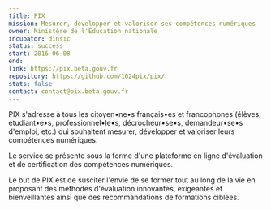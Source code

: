 ```yaml
---
title: PIX
mission: Mesurer, développer et valoriser ses compétences numériques
owner: Ministère de l'Éducation nationale
incubator: dinsic
status: success
start: 2016-06-08
end:
link: https://pix.beta.gouv.fr
repository: https://github.com/1024pix/pix/
stats: false
contact: contact@pix.beta.gouv.fr
---
```


PIX s'adresse à tous les citoyen•ne•s français•es et francophones (élèves, étudiant•e•s, professionnel•le•s, décrocheur•se•s, demandeur•se•s d'emploi, etc.) qui souhaitent mesurer, développer et valoriser leurs compétences numériques.

Le service se présente sous la forme d'une plateforme en ligne d'évaluation et de certification des compétences numériques.

Le but de PIX est de susciter l'envie de se former tout au long de la vie en proposant des méthodes d'évaluation innovantes, exigeantes et bienveillantes ainsi que des recommandations de formations ciblées.
